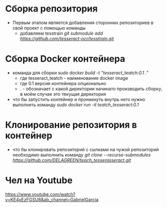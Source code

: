 # Сборка репозитория
- Первым этапом является добавления сторонних репозиториев в свой проект с помощью команды  
    - добавляем tesstrain *git submodule add https://github.com/tesseract-ocr/tesstrain.git*

 # Сборка Docker контейнера
 - команда для сборки *sudo docker build -t "tesseract_teatch:0.1 ."*
    - где tesseract_teatch - наименование docker image
    - где 0.1 версия контейнера опционально
    - . - обозначает с какой директории начинато производить сборку, в моём случае это текущая директория 
- что бы запустить контейнер и проникнуть внутрь него нужно выполнить команду *sudo docker run -it teatch_tesseract:0.1*

# Клонирование репозитория в контейнер 
- что бы клонировать репозиторий с сылками на чужой репозиторий необходимо выполнить команду 
*git clone --recurse-submodules https://github.com/DELAGREEN/teach_tesserasseract.git*





# Чел на Youtube 
https://www.youtube.com/watch?v=KE4xEzFGSU8&ab_channel=GabrielGarcia
